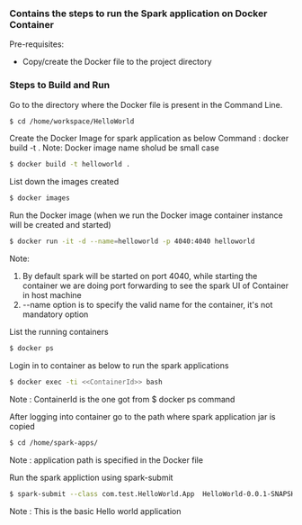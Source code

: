 
### Contains the steps to run the Spark application on Docker Container

Pre-requisites:

* Copy/create the Docker file to the project directory

### Steps to Build and Run

Go to the directory where the Docker file is present in the Command Line.
```sh
$ cd /home/workspace/HelloWorld
```
Create the Docker Image for spark application as below
Command : docker build -t <image-name> .
Note: Docker image name sholud be small case
```sh
$ docker build -t helloworld .
```

List down the images created

```sh
$ docker images
```

Run the Docker image 
(when we run the Docker image container instance will be created and started)
```sh
$ docker run -it -d --name=helloworld -p 4040:4040 helloworld
```
Note: 
1. By default spark will be started on port 4040, while starting the container we are doing port forwarding to see the spark UI of Container in host machine
2. --name option is to specify the valid name for the container, it's not mandatory option

List the running containers
```sh
$ docker ps
```

Login in to container as below to run the spark applications
```sh
$ docker exec -ti <<ContainerId>> bash
```
Note : ContainerId is the one got from $ docker ps command  

After logging into container go to the path where spark application jar is copied 
```sh
$ cd /home/spark-apps/
```
Note : application path is specified in the Docker file

Run the spark appliction using spark-submit
```sh
$ spark-submit --class com.test.HelloWorld.App  HelloWorld-0.0.1-SNAPSHOT.jar
```
Note : This is the basic Hello world application 

